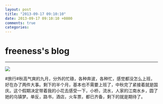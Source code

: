 ```yaml
---
layout: post
title: "2013-09-17 09:10:10"
date: 2013-09-17 09:10:10 +0800
comments: true
categories: 
---
```


# freeness's blog

----------

![](http://okqmqrbgo.bkt.clouddn.com/201309170910101.jpg)

>
\#旅行\#秋高气爽的九月，分外的忙碌，各种奔波，各种忙，感觉都没怎么上班，好在办了两件大事。剩下的半个月，基本也不需要上班了，中秋完了紧接着就是国庆。这个假期决定带着我的小花去感受一下，小桥，流水，人家的江南水乡，圆了她的乌镇梦。单反，路书，酒店，火车票，都已齐备，剩下的就是期待了。